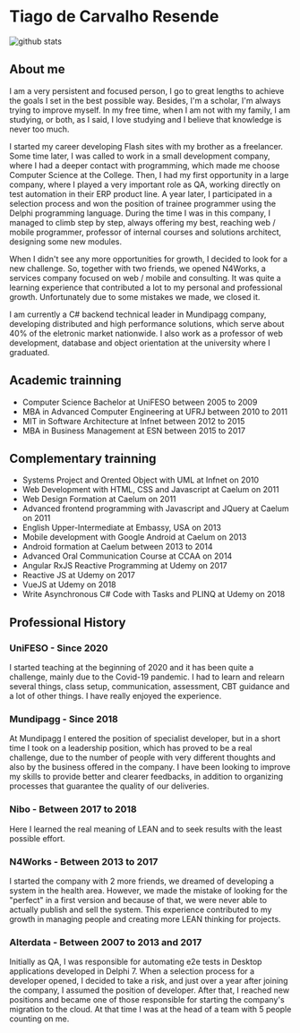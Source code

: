 # Tiago de Carvalho Resende

![github stats](https://github-readme-stats.vercel.app/api?username=tiagor87&show_icons=true&show_icons=true&title_color=fff&icon_color=79ff97&text_color=9f9f9f&bg_color=161b22)

## About me

I am a very persistent and focused person, I go to great lengths to achieve the goals I set in the best possible way. Besides, I'm a scholar, I'm always trying to improve myself. In my free time, when I am not with my family, I am studying, or  both, as I said, I love studying and I believe that knowledge is never too much.

I started my career developing Flash sites with my brother as a freelancer. Some time later, I was called to work in a small development company, where I had a deeper contact with programming, which made me choose Computer Science at the College. Then, I had my first opportunity in a large company, where I played a very important role as QA, working directly on test automation in their ERP product line. A year later, I participated in a selection process and won the position of trainee programmer using the Delphi programming language. During the time I was in this company, I managed to climb step by step, always offering my best, reaching web / mobile programmer, professor of internal courses and solutions architect, designing some new modules.

When I didn't see any more opportunities for growth, I decided to look for a new challenge. So, together with two friends, we opened N4Works, a services company focused on web / mobile and consulting. It was quite a learning experience that contributed a lot to my personal and professional growth. Unfortunately due to some mistakes we made, we closed it.

I am currently a C# backend technical leader in Mundipagg company, developing distributed and high performance solutions, which serve about 40% of the eletronic market nationwide. I also work as a professor of web development, database and object orientation at the university where I graduated.

## Academic trainning

* Computer Science Bachelor at UniFESO between 2005 to 2009
* MBA in Advanced Computer Engineering at UFRJ between 2010 to 2011
* MIT in Software Architecture at Infnet between 2012 to 2015
* MBA in Business Management at ESN between 2015 to 2017

## Complementary trainning

* Systems Project and Orented Object with UML at Infnet on 2010
* Web Development with HTML, CSS and Javascript at Caelum on 2011
* Web Design Formation at Caelum on 2011
* Advanced frontend programming with Javascript and JQuery at Caelum on 2011
* English Upper-Intermediate at Embassy, USA on 2013
* Mobile development with Google Android at Caelum on 2013
* Android formation at Caelum between 2013 to 2014
* Advanced Oral Communication Course at CCAA on 2014
* Angular RxJS Reactive Programming at Udemy on 2017
* Reactive JS at Udemy on 2017
* VueJS at Udemy on 2018
* Write Asynchronous C# Code with Tasks and PLINQ at Udemy on 2018

## Professional History

### UniFESO - Since 2020

I started teaching at the beginning of 2020 and it has been quite a challenge, mainly due to the Covid-19 pandemic. I had to learn and relearn several things, class setup, communication, assessment, CBT guidance and a lot of other things. I have really enjoyed the experience.

### Mundipagg - Since 2018

At Mundipagg I entered the position of specialist developer, but in a short time I took on a leadership position, which has proved to be a real challenge, due to the number of people with very different thoughts and also by the business offered in the company. I have been looking to improve my skills to provide better and clearer feedbacks, in addition to organizing processes that guarantee the quality of our deliveries.

### Nibo - Between 2017 to 2018

Here I learned the real meaning of LEAN and to seek results with the least possible effort.

### N4Works - Between 2013 to 2017

I started the company with 2 more friends, we dreamed of developing a system in the health area. However, we made the mistake of looking for the "perfect" in a first version and because of that, we were never able to actually publish and sell the system. This experience contributed to my growth in managing people and creating more LEAN thinking for projects.

### Alterdata - Between 2007 to 2013 and 2017

Initially as QA, I was responsible for automating e2e tests in Desktop applications developed in Delphi 7. When a selection process for a developer opened, I decided to take a risk, and just over a year after joining the company, I assumed the position of developer. After that, I reached new positions and became one of those responsible for starting the company's migration to the cloud. At that time I was at the head of a team with 5 people counting on me.

